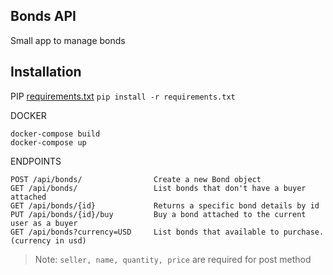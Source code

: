## Bonds API
Small app to manage bonds

## Installation

PIP
[requirements.txt](https://github.com/JoelVG/bond-service/blob/develop/service/requirements.txt)
```pip install -r requirements.txt```

DOCKER
```
docker-compose build
docker-compose up  
```
ENDPOINTS
```
POST /api/bonds/                Create a new Bond object
GET	/api/bonds/                 List bonds that don't have a buyer attached
GET	/api/bonds/{id}	            Returns a specific bond details by id
PUT	/api/bonds/{id}/buy	        Buy a bond attached to the current user as a buyer
GET	/api/bonds?currency=USD	    List bonds that available to purchase. (currency in usd)
```
> Note: `seller, name, quantity, price` are required for post method